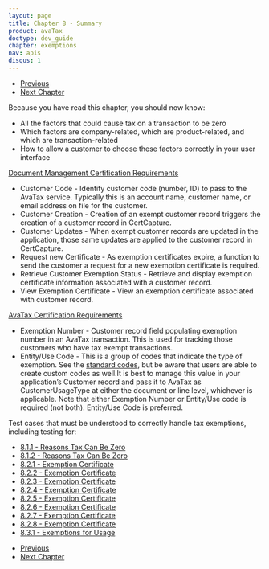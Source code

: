 ```yaml
---
layout: page
title: Chapter 8 - Summary
product: avaTax
doctype: dev_guide
chapter: exemptions
nav: apis
disqus: 1
---
```

<ul class="pager">
  <li class="previous"><a href="/avatax/dev-guide/exemptions/exemptions-for-usage/"><i class="glyphicon glyphicon-chevron-left"></i>Previous</a></li>
  <li class="next"><a href="/avatax/dev-guide/locations/">Next Chapter<i class="glyphicon glyphicon-chevron-right"></i></a></li>
</ul>

Because you have read this chapter, you should now know: 
<ul class="dev-guide-list">
    <li>All the factors that could cause tax on a transaction to be zero</li>
    <li>Which factors are company-related, which are product-related, and which are transaction-related</li>
    <li>How to allow a customer to choose these factors correctly in your user interface</li>
</ul>

<div class="dev-guide-certification">
<div class="dev-guide-certification-heading"><a href="/certification/avatax/document-management-badge/">Document Management Certification Requirements</a></div>
<div class="dev-guide-certification-content">
    <ul class="dev-guide-list">
        <li>Customer Code - Identify customer code (number, ID) to pass to the AvaTax service. Typically this is an account name, customer name, or email address on file for the customer.</li>
        <li>Customer Creation - Creation of an exempt customer record triggers the creation of a customer record in CertCapture.</li>
        <li>Customer Updates - When exempt customer records are updated in the application, those same updates are applied to the customer record in CertCapture.</li>
        <li>Request new Certificate - As exemption certificates expire, a function to send the customer a request for a new exemption certificate is required.</li>
        <li>Retrieve Customer Exemption Status - Retrieve and display exemption certificate information associated with a customer record.</li>
        <li>View Exemption Certificate - View an exemption certificate associated with customer record.</li>
    </ul>
</div>
</div>

<div class="dev-guide-certification">
<div class="dev-guide-certification-heading"><a href="/certification/avatax/sales-tax-badge/">AvaTax Certification Requirements</a></div>
<div class="dev-guide-certification-content">
    <ul class="dev-guide-list">
        <li>Exemption Number - Customer record field populating exemption number in an AvaTax transaction. This is used for tracking those customers who have tax exempt transactions.</li>
        <li>Entity/Use Code - This is a group of codes that indicate the type of exemption.  See the <a class="dev-guide-link" href="/avatax/handling-tax-exempt-customers/">standard codes</a>, but be aware that users are able to create custom codes as well.It is best to manage this value in your application’s Customer record and pass it to AvaTax as CustomerUsageType at either the document or line level, whichever is applicable. Note that either Exemption Number or Entity/Use code is required (not both). Entity/Use Code is preferred.</li>
    </ul>
</div>
</div>


Test cases that must be understood to correctly handle tax exemptions, including testing for:
<ul class="dev-guide-list">
    <li><a class="dev-guide-link" href="/avatax/dev-guide/exemptions/reasons-tax-can-be-zero/#test1">8.1.1 - Reasons Tax Can Be Zero</a></li>
    <li><a class="dev-guide-link" href="/avatax/dev-guide/exemptions/reasons-tax-can-be-zero/#test2">8.1.2 - Reasons Tax Can Be Zero</a></li>
    <li><a class="dev-guide-link" href="/avatax/dev-guide/exemptions/exemption-certificate/#test1">8.2.1 - Exemption Certificate</a></li>
    <li><a class="dev-guide-link" href="/avatax/dev-guide/exemptions/exemption-certificate/#test2">8.2.2 - Exemption Certificate</a></li>
    <li><a class="dev-guide-link" href="/avatax/dev-guide/exemptions/exemption-certificate/#test3">8.2.3 - Exemption Certificate</a></li>
    <li><a class="dev-guide-link" href="/avatax/dev-guide/exemptions/exemption-certificate/#test4">8.2.4 - Exemption Certificate</a></li>
    <li><a class="dev-guide-link" href="/avatax/dev-guide/exemptions/exemption-certificate/#test5">8.2.5 - Exemption Certificate</a></li>
    <li><a class="dev-guide-link" href="/avatax/dev-guide/exemptions/exemption-certificate/#test6">8.2.6 - Exemption Certificate</a></li>
    <li><a class="dev-guide-link" href="/avatax/dev-guide/exemptions/exemption-certificate/#test7">8.2.7 - Exemption Certificate</a></li>
    <li><a class="dev-guide-link" href="/avatax/dev-guide/exemptions/exemption-certificate/#test8">8.2.8 - Exemption Certificate</a></li>
    <li><a class="dev-guide-link" href="/avatax/dev-guide/exemptions/exemptions-for-usage/#test1">8.3.1 - Exemptions for Usage</a></li>
</ul>

<ul class="pager">
  <li class="previous"><a href="/avatax/dev-guide/exemptions/exemptions-for-usage/"><i class="glyphicon glyphicon-chevron-left"></i>Previous</a></li>
  <li class="next"><a href="/avatax/dev-guide/locations/">Next Chapter<i class="glyphicon glyphicon-chevron-right"></i></a></li>
</ul>